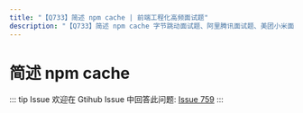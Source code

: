 ```yaml
---
title: "【Q733】简述 npm cache | 前端工程化高频面试题"
description: "【Q733】简述 npm cache 字节跳动面试题、阿里腾讯面试题、美团小米面试题。"
---
```


# 简述 npm cache

::: tip Issue
欢迎在 Gtihub Issue 中回答此问题: [Issue 759](https://github.com/shfshanyue/Daily-Question/issues/759)
:::
